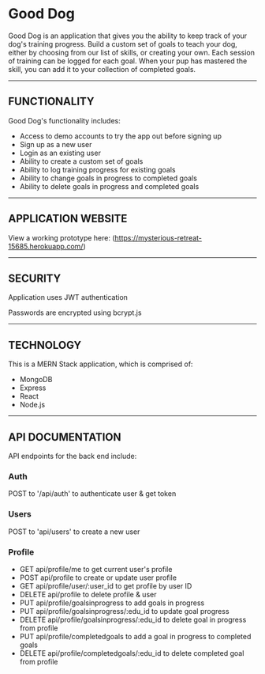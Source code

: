 # Good Dog #

Good Dog is an application that gives you the ability to keep track of your dog's training progress. Build a custom set of goals to teach your dog, either by choosing from our list of skills, or creating your own. Each session of training can be logged for each goal. When your pup has mastered the skill, you can add it to your collection of completed goals.

---

## FUNCTIONALITY ##

Good Dog's functionality includes:

* Access to demo accounts to try the app out before signing up
* Sign up as a new user
* Login as an existing user
* Ability to create a custom set of goals
* Ability to log training progress for existing goals
* Ability to change goals in progress to completed goals
* Ability to delete goals in progress and completed goals

---

## APPLICATION WEBSITE ##

View a working prototype here: (https://mysterious-retreat-15685.herokuapp.com/)

---

## SECURITY ##

Application uses JWT authentication

Passwords are encrypted using bcrypt.js

---

## TECHNOLOGY ##

This is a MERN Stack application, which is comprised of:

* MongoDB
* Express
* React
* Node.js

---

## API DOCUMENTATION ##

API endpoints for the back end include:

### Auth ###

POST to '/api/auth' to authenticate user & get token

### Users ###

POST to 'api/users' to create a new user

### Profile ###

* GET api/profile/me to get current user's profile
* POST api/profile to create or update user profile
* GET api/profile/user/:user_id to get profile by user ID
* DELETE api/profile to delete profile & user
* PUT api/profile/goalsinprogress to add goals in progress
* PUT api/profile/goalsinprogress/:edu_id to update goal progress
* DELETE api/profile/goalsinprogress/:edu_id to delete goal in progress from profile
* PUT api/profile/completedgoals to add a goal in progress to completed goals
* DELETE api/profile/completedgoals/:edu_id to delete completed goal from profile